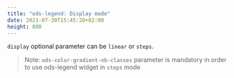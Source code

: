 ```yaml
---
title: "ods-legend: Display mode"
date: 2021-07-30T15:45:20+02:00
height: 800
---
```


`display` optional parameter can be `linear` or `steps`.

> Note: `ods-color-gradient-nb-classes` parameter is mandatory in order to use ods-legend widget in `steps` mode